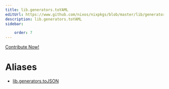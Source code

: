 ```yaml
---
title: lib.generators.toYAML
editUrl: https://www.github.com/nixos/nixpkgs/blob/master/lib/generators.nix#L260C12
description: lib.generators.toYAML
sidebar:

    order: 7
---
```


<a href="https://www.github.com/nixos/nixpkgs/blob/master/lib/generators.nix#L260C12">Contribute Now!</a>


# Aliases

- [lib.generators.toJSON](reference/lib/generators/lib-generators-toJSON)


